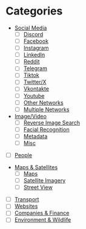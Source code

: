 # Categories

* [Social Media](categories/social-media/README.md)
  * [ ] [Discord](categories/social-media/discord.md)
  * [ ] [Facebook](categories/social-media/facebook.md)
  * [ ] [Instagram](categories/social-media/instagram.md)
  * [ ] [LinkedIn](categories/social-media/linkedin.md)
  * [ ] [Reddit](categories/social-media/reddit.md)
  * [ ] [Telegram](categories/social-media/telegram.md)
  * [ ] [Tiktok](categories/social-media/tiktok.md)
  * [ ] [Twitter/X](categories/social-media/twitter.md)
  * [ ] [Vkontakte](categories/social-media/vkontakte.md)
  * [ ] [Youtube](categories/social-media/youtube.md)
  * [ ] [Other Networks](categories/social-media/other-networks.md)
  * [ ] [Multiple Networks](categories/social-media/multiple-networks.md)
* [Image/Video](categories/image-video/README.md)
  * [ ] [Reverse Image Search](categories/image-video/reverse-image-search.md)
  * [ ] [Facial Recognition](categories/image-video/facial-recognition.md)
  * [ ] [Metadata](categories/image-video/metadata.md)
  * [ ] [Misc](categories/image-video/image-misc.md)
* [ ] [People](categories/people.md)
* [Maps & Satellites](categories/maps-and-satellites/README.md)
  * [ ] [Maps](categories/maps-and-satellites/maps.md)
  * [ ] [Satellite Imagery](categories/maps-and-satellites/satellite-imagery.md)
  * [ ] [Street View](categories/maps-and-satellites/street-view.md)
* [ ] [Transport](categories/transport.md)
* [ ] [Websites](categories/websites.md)
* [ ] [Companies & Finance](categories/companies-and-finance.md)
* [ ] [Environment & Wildlife](categories/environment-and-wildlife.md)
